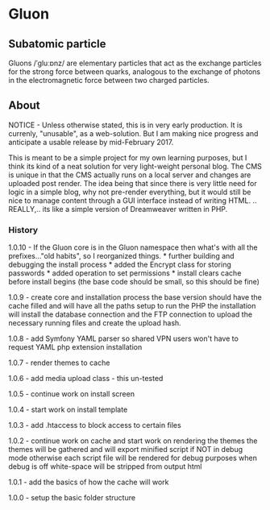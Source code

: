 # Gluon

## Subatomic particle

Gluons /ˈɡluːɒnz/ are elementary particles that act as the exchange particles for the strong force between quarks, analogous to the exchange of photons in the electromagnetic force between two charged particles.

## About

NOTICE - Unless otherwise stated, this is in very early production. It is currenly, "unusable", as a web-solution. But I am making nice progress and anticipate a usable release by mid-February 2017.

This is meant to be a simple project for my own learning purposes, but I think its kind of a neat solution for very light-weight personal blog. The CMS is unique in that the CMS actually runs on a local server and changes are uploaded post render. The idea being that since there is very little need for logic in a simple blog, why not pre-render everything, but it would still be nice to manage content through a GUI interface instead of writing HTML. .. REALLY,.. its like a simple version of Dreamweaver written in PHP.


### History

1.0.10 - If the Gluon core is in the Gluon namespace then what's with all the prefixes..."old habits", so I reorganized things.
         * further building and debugging the install process
         * added the Encrypt class for storing passwords
         * added operation to set permissions
         * install clears cache before install begins (the base code should be small, so this should be fine)
        
1.0.9 - create core and installation process
        the base version should have the cache filled and will have all the paths setup to run the PHP
        the installation will install the database connection and the FTP connection to upload the
        necessary running files and create the upload hash.

1.0.8 - add Symfony YAML parser so shared VPN users won't have to request YAML php extension installation 

1.0.7 - render themes to cache

1.0.6 - add media upload class - this un-tested

1.0.5 - continue work on install screen

1.0.4 - start work on install template

1.0.3 - add .htaccess to block access to certain files

1.0.2 - continue work on cache and start work on rendering the themes
        the themes will be gathered and will export minified script if NOT in debug mode
        otherwise each script file will be rendered for debug purposes
        when debug is off white-space will be stripped from output html

1.0.1 - add the basics of how the cache will work

1.0.0 - setup the basic folder structure


